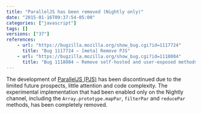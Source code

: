 ```yaml
---
title: "ParallelJS has been removed (Nightly only)"
date: "2015-01-16T09:37:54-05:00"
categories: ["javascript"]
tags: []
versions: ["37"]
references:
    - url: "https://bugzilla.mozilla.org/show_bug.cgi?id=1117724"
      title: "Bug 1117724 – [meta] Remove PJS"
    - url: "https://bugzilla.mozilla.org/show_bug.cgi?id=1118084"
      title: "Bug 1118084 – Remove self-hosted and user-exposed methods from PJS"
---
```

The development of [ParallelJS (PJS)](http://wiki.ecmascript.org/doku.php?id=strawman:data_parallelism) has been discontinued due to the limited future prospects, little attention and code complexity. The experimental implementation that had been enabled only on the Nightly channel, including the `Array.prototype.mapPar`, `filterPar` and `reducePar` methods, has been completely removed.
